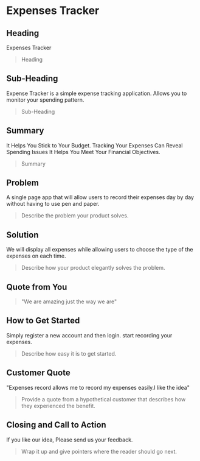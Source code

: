 # Expenses Tracker

<!--
> This material was originally posted [here](http://www.quora.com/What-is-Amazons-approach-to-product-development-and-product-management). It is reproduced here for posterities sake.

There is an approach called "working backwards" that is widely used at Amazon. They work backwards from the customer, rather than starting with an idea for a product and trying to bolt customers onto it. While working backwards can be applied to any specific product decision, using this approach is especially important when developing new products or features.

For new initiatives a product manager typically starts by writing an internal press release announcing the finished product. The target audience for the press release is the new/updated product's customers, which can be retail customers or internal users of a tool or technology. Internal press releases are centered around the customer problem, how current solutions (internal or external) fail, and how the new product will blow away existing solutions.

If the benefits listed don't sound very interesting or exciting to customers, then perhaps they're not (and shouldn't be built). Instead, the product manager should keep iterating on the press release until they've come up with benefits that actually sound like benefits. Iterating on a press release is a lot less expensive than iterating on the product itself (and quicker!).

If the press release is more than a page and a half, it is probably too long. Keep it simple. 3-4 sentences for most paragraphs. Cut out the fat. Don't make it into a spec. You can accompany the press release with a FAQ that answers all of the other business or execution questions so the press release can stay focused on what the customer gets. My rule of thumb is that if the press release is hard to write, then the product is probably going to suck. Keep working at it until the outline for each paragraph flows.

Oh, and I also like to write press-releases in what I call "Oprah-speak" for mainstream consumer products. Imagine you're sitting on Oprah's couch and have just explained the product to her, and then you listen as she explains it to her audience. That's "Oprah-speak", not "Geek-speak".

Once the project moves into development, the press release can be used as a touchstone; a guiding light. The product team can ask themselves, "Are we building what is in the press release?" If they find they're spending time building things that aren't in the press release (overbuilding), they need to ask themselves why. This keeps product development focused on achieving the customer benefits and not building extraneous stuff that takes longer to build, takes resources to maintain, and doesn't provide real customer benefit (at least not enough to warrant inclusion in the press release).
 -->

## Heading

Expenses Tracker

> Heading

## Sub-Heading

Expense Tracker is a simple expense tracking application. Allows you to monitor your spending pattern.

> Sub-Heading

## Summary

It Helps You Stick to Your Budget. Tracking Your Expenses Can Reveal Spending Issues
It Helps You Meet Your Financial Objectives.

> Summary

## Problem

A single page app that will allow users to record their expenses day by day without having to use pen and paper.

> Describe the problem your product solves.

## Solution

We will display all expenses while allowing users to choose the type of the expenses on each time.

<!-- Users can also find their expenses by type of expenses. -->

> Describe how your product elegantly solves the problem.

## Quote from You

> "We are amazing just the way we are"

## How to Get Started

Simply register a new account and then login. start recording your expenses.

> Describe how easy it is to get started.

## Customer Quote

"Expenses record allows me to record my expenses easily.I like the idea"

> Provide a quote from a hypothetical customer that describes how they experienced the benefit.

## Closing and Call to Action

If you like our idea, Please send us your feedback.

> Wrap it up and give pointers where the reader should go next.
